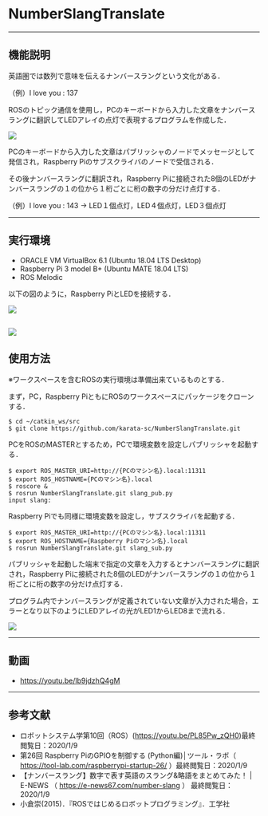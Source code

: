 # NumberSlangTranslate 


---
機能説明
---

英語圏では数列で意味を伝えるナンバースラングという文化がある．

（例）I love you : 137

ROSのトピック通信を使用し，PCのキーボードから入力した文章をナンバースラングに翻訳してLEDアレイの点灯で表現するプログラムを作成した．

![](https://i.gyazo.com/e61286e0fb8b94349731b5f11c38a298.gif)

PCのキーボードから入力した文章はパブリッシャのノードでメッセージとして発信され，Raspberry Piのサブスクライバのノードで受信される．

その後ナンバースラングに翻訳され，Raspberry Piに接続された8個のLEDがナンバースラングの１の位から１桁ごとに桁の数字の分だけ点灯する．

（例）I love you : 143 → LED１個点灯，LED４個点灯，LED３個点灯



---
実行環境
---
* ORACLE VM VirtualBox 6.1 (Ubuntu 18.04 LTS Desktop)
* Raspberry Pi 3 model B+  (Ubuntu MATE 18.04 LTS)
* ROS Melodic

以下の図のように，Raspberry PiとLEDを接続する．

![](https://i.gyazo.com/0ef4ae9163ba8614c9089770a8faaee9.png)

![](https://i.gyazo.com/8caed77427cc6f17141e81ed0339994f.png)
---
使用方法
---
※ワークスペースを含むROSの実行環境は準備出来ているものとする．

まず，PC，Raspberry PiともにROSのワークスペースにパッケージをクローンする．
```
$ cd ~/catkin_ws/src
$ git clone https://github.com/karata-sc/NumberSlangTranslate.git
```

PCをROSのMASTERとするため，PCで環境変数を設定しパブリッシャを起動する．
```
$ export ROS_MASTER_URI=http://{PCのマシン名}.local:11311
$ export ROS_HOSTNAME={PCのマシン名}.local
$ roscore &
$ rosrun NumberSlangTranslate.git slang_pub.py
input slang:
```
Raspberry Piでも同様に環境変数を設定し，サブスクライバを起動する．
```
$ export ROS_MASTER_URI=http://{PCのマシン名}.local:11311
$ export ROS_HOSTNAME={Raspberry Piのマシン名}.local
$ rosrun NumberSlangTranslate.git slang_sub.py
```

パブリッシャを起動した端末で指定の文章を入力するとナンバースラングに翻訳され，Raspberry Piに接続された8個のLEDがナンバースラングの１の位から１桁ごとに桁の数字の分だけ点灯する．

プログラム内でナンバースラングが定義されていない文章が入力された場合，エラーとなり以下のようにLEDアレイの光がLED1からLED8まで流れる．

![](https://i.gyazo.com/119df12d78d4beacb690f882f17a56e8.gif)

---
動画
---
* https://youtu.be/lb9jdzhQ4gM

---
参考文献
---
* ロボットシステム学第10回（ROS）(https://youtu.be/PL85Pw_zQH0)最終閲覧日：2020/1/9
* 第26回 Raspberry PiのGPIOを制御する (Python編)│ツール・ラボ（ https://tool-lab.com/raspberrypi-startup-26/ ）最終閲覧日：2020/1/9
* 【ナンバースラング】数字で表す英語のスラング&略語をまとめてみた！ | E-NEWS （ https://e-news67.com/number-slang ） 最終閲覧日：2020/1/9
* 小倉崇(2015)．『ROSではじめるロボットプログラミング』．工学社



